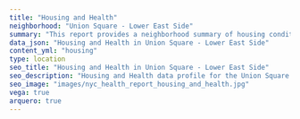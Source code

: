 ```yaml
---
title: "Housing and Health"
neighborhood: "Union Square - Lower East Side"
summary: "This report provides a neighborhood summary of housing conditions and related health outcomes. It also describes population characteristics that can increase vulnerability to housing hazards."
data_json: "Housing and Health in Union Square - Lower East Side"
content_yml: "housing"
type: location
seo_title: "Housing and Health in Union Square - Lower East Side"
seo_description: "Housing and Health data profile for the Union Square - Lower East Side neighborhood of NYC."
seo_image: "images/nyc_health_report_housing_and_health.jpg"
vega: true
arquero: true
---
```

